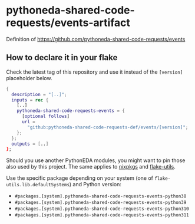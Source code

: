 # pythoneda-shared-code-requests/events-artifact

Definition of <https://github.com/pythoneda-shared-code-requests/events>

## How to declare it in your flake

Check the latest tag of this repository and use it instead of the `[version]` placeholder below.

```nix
{
  description = "[..]";
  inputs = rec {
    [..]
    pythoneda-shared-code-requests-events = {
      [optional follows]
      url =
        "github:pythoneda-shared-code-requests-def/events/[version]";
    };
  };
  outputs = [..]
};
```

Should you use another PythonEDA modules, you might want to pin those also used by this project. The same applies to [nixpkgs](https://github.com/nixos/nixpkgs "nixpkgs") and [flake-utils](https://github.com/numtide/flake-utils "flake-utils").

Use the specific package depending on your system (one of `flake-utils.lib.defaultSystems`) and Python version:

- `#packages.[system].pythoneda-shared-code-requests-events-python38` 
- `#packages.[system].pythoneda-shared-code-requests-events-python39` 
- `#packages.[system].pythoneda-shared-code-requests-events-python310` 
- `#packages.[system].pythoneda-shared-code-requests-events-python311` 

